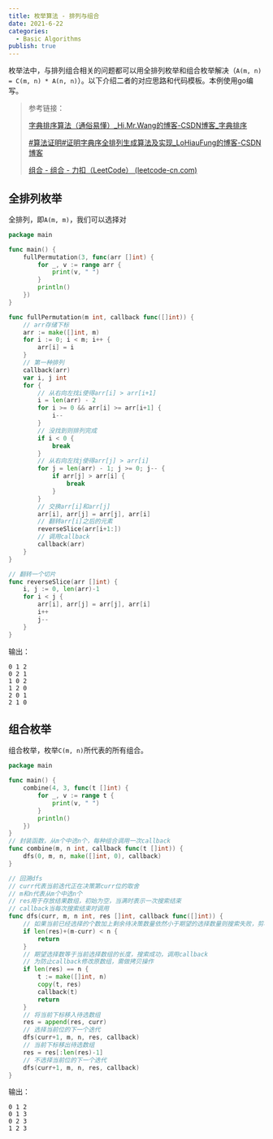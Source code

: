 ```yaml
---
title: 枚举算法 - 排列与组合
date: 2021-6-22
categories:
  - Basic Algorithms
publish: true
---
```


枚举法中，与排列组合相关的问题都可以用全排列枚举和组合枚举解决（`A(m, n) = C(m, n) * A(n, n)`）。以下介绍二者的对应思路和代码模板。本例使用go编写。

> 参考链接：
>
> [字典排序算法（通俗易懂）_Hi,Mr.Wang的博客-CSDN博客_字典排序](https://blog.csdn.net/qq_34672688/article/details/79557380)
>
> [#算法证明#证明字典序全排列生成算法及实现_LoHiauFung的博客-CSDN博客](https://blog.csdn.net/LoHiauFung/article/details/52901564)
>
> [组合 - 组合 - 力扣（LeetCode） (leetcode-cn.com)](https://leetcode-cn.com/problems/combinations/solution/zu-he-by-leetcode-solution/)

## 全排列枚举

全排列，即`A(m, m)`，我们可以选择对

```go
package main

func main() {
	fullPermutation(3, func(arr []int) {
		for _, v := range arr {
			print(v, " ")
		}
		println()
	})
}

func fullPermutation(m int, callback func([]int)) {
	// arr存储下标
	arr := make([]int, m)
	for i := 0; i < m; i++ {
		arr[i] = i
	}
	// 第一种排列
	callback(arr)
	var i, j int
	for {
		// 从右向左找i使得arr[i] > arr[i+1]
		i = len(arr) - 2
		for i >= 0 && arr[i] >= arr[i+1] {
			i--
		}
		// 没找到则排列完成
		if i < 0 {
			break
		}
		// 从右向左找j使得arr[j] > arr[i]
		for j = len(arr) - 1; j >= 0; j-- {
			if arr[j] > arr[i] {
				break
			}
		}
		// 交换arr[i]和arr[j]
		arr[i], arr[j] = arr[j], arr[i]
		// 翻转arr[i]之后的元素
		reverseSlice(arr[i+1:])
		// 调用callback
		callback(arr)
	}
}

// 翻转一个切片
func reverseSlice(arr []int) {
	i, j := 0, len(arr)-1
	for i < j {
		arr[i], arr[j] = arr[j], arr[i]
		i++
		j--
	}
}
```

输出：

```
0 1 2 
0 2 1 
1 0 2 
1 2 0 
2 0 1 
2 1 0 
```



## 组合枚举

组合枚举，枚举`C(m, n)`所代表的所有组合。

```go
package main

func main() {
	combine(4, 3, func(t []int) {
		for _, v := range t {
			print(v, " ")
		}
		println()
	})
}
// 封装函数，从m个中选n个，每种组合调用一次callback
func combine(m, n int, callback func(t []int)) {
	dfs(0, m, n, make([]int, 0), callback)
}

// 回溯dfs
// curr代表当前迭代正在决策第curr位的取舍
// m和n代表从m个中选n个
// res用于存放结果数组，初始为空，当满时表示一次搜索结束
// callback当每次搜索结束时调用
func dfs(curr, m, n int, res []int, callback func([]int)) {
	// 如果当前已经选择的个数加上剩余待决策数量依然小于期望的选择数量则搜索失败，剪枝
	if len(res)+(m-curr) < n {
		return
	}
	// 期望选择数等于当前选择数组的长度，搜索成功，调用callback
    // 为防止callback修改原数组，需做拷贝操作
	if len(res) == n {
		t := make([]int, n)
		copy(t, res)
		callback(t)
		return
	}
	// 将当前下标移入待选数组
	res = append(res, curr)
	// 选择当前位的下一个迭代
	dfs(curr+1, m, n, res, callback)
	// 当前下标移出待选数组
	res = res[:len(res)-1]
	// 不选择当前位的下一个迭代
	dfs(curr+1, m, n, res, callback)
}
```

输出：

```
0 1 2 
0 1 3 
0 2 3 
1 2 3 
```

